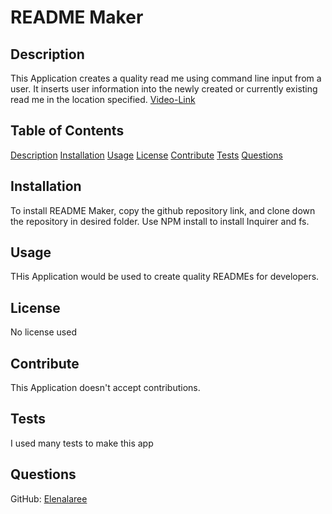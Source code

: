# README Maker

## Description 

This Application creates a quality read me using command line input from a user. It inserts user information into the newly created or currently existing read me in the location specified. 
[Video-Link](https://drive.google.com/file/d/1ZQ-9gBOvRB7fGhmEn_fLxczWEp6jD9MC/view)

## Table of Contents 

[Description](#description)
[Installation](#installation)
[Usage](#usage)
[License](#license)
[Contribute](#contribute)
[Tests](#tests)
[Questions](#questions)
 
## Installation

To install README Maker, copy the github repository link, and clone down the repository in desired folder. Use NPM install to install Inquirer and fs.

## Usage

THis Application would be used to create quality READMEs for developers.

## License

No license used

## Contribute

This Application doesn't accept contributions.

## Tests

I used many tests to make this app

## Questions

GitHub: [Elenalaree](https://github.com/elenalaree)


